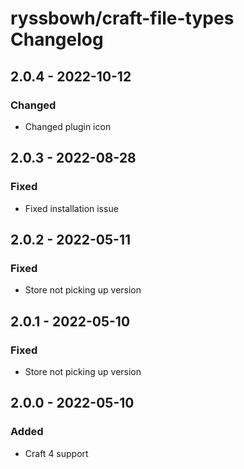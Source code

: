 # ryssbowh/craft-file-types Changelog

## 2.0.4 - 2022-10-12
### Changed
- Changed plugin icon

## 2.0.3 - 2022-08-28
### Fixed
- Fixed installation issue

## 2.0.2 - 2022-05-11
### Fixed
- Store not picking up version

## 2.0.1 - 2022-05-10
### Fixed
- Store not picking up version

## 2.0.0 - 2022-05-10
### Added
- Craft 4 support